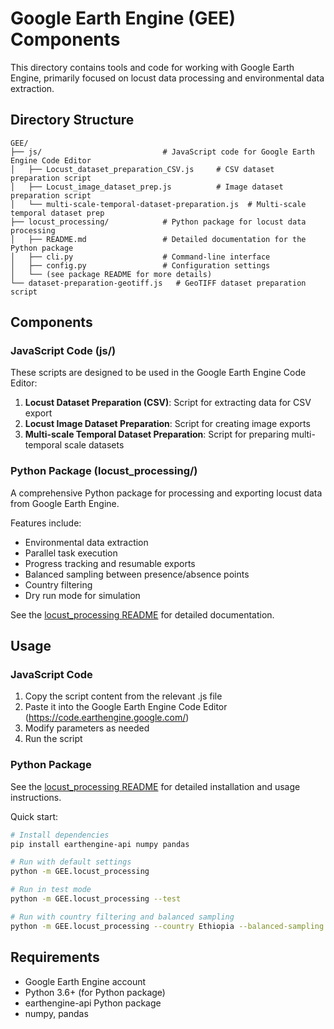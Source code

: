 # Google Earth Engine (GEE) Components

This directory contains tools and code for working with Google Earth Engine, primarily focused on locust data processing and environmental data extraction.

## Directory Structure

```
GEE/
├── js/                           # JavaScript code for Google Earth Engine Code Editor
│   ├── Locust_dataset_preparation_CSV.js     # CSV dataset preparation script
│   ├── Locust_image_dataset_prep.js          # Image dataset preparation script
│   └── multi-scale-temporal-dataset-preparation.js  # Multi-scale temporal dataset prep
├── locust_processing/            # Python package for locust data processing
│   ├── README.md                 # Detailed documentation for the Python package
│   ├── cli.py                    # Command-line interface
│   ├── config.py                 # Configuration settings
│   └── (see package README for more details)
└── dataset-preparation-geotiff.js   # GeoTIFF dataset preparation script
```

## Components

### JavaScript Code (js/)

These scripts are designed to be used in the Google Earth Engine Code Editor:

1. **Locust Dataset Preparation (CSV)**: Script for extracting data for CSV export
2. **Locust Image Dataset Preparation**: Script for creating image exports
3. **Multi-scale Temporal Dataset Preparation**: Script for preparing multi-temporal scale datasets

### Python Package (locust_processing/)

A comprehensive Python package for processing and exporting locust data from Google Earth Engine.

Features include:

- Environmental data extraction
- Parallel task execution
- Progress tracking and resumable exports
- Balanced sampling between presence/absence points
- Country filtering
- Dry run mode for simulation

See the [locust_processing README](./locust_processing/README.md) for detailed documentation.

## Usage

### JavaScript Code

1. Copy the script content from the relevant .js file
2. Paste it into the Google Earth Engine Code Editor (https://code.earthengine.google.com/)
3. Modify parameters as needed
4. Run the script

### Python Package

See the [locust_processing README](./locust_processing/README.md) for detailed installation and usage instructions.

Quick start:

```bash
# Install dependencies
pip install earthengine-api numpy pandas

# Run with default settings
python -m GEE.locust_processing

# Run in test mode
python -m GEE.locust_processing --test

# Run with country filtering and balanced sampling
python -m GEE.locust_processing --country Ethiopia --balanced-sampling
```

## Requirements

- Google Earth Engine account
- Python 3.6+ (for Python package)
- earthengine-api Python package
- numpy, pandas
